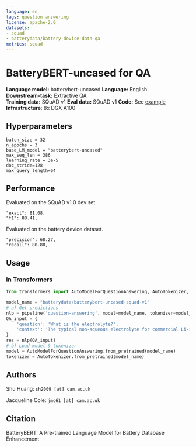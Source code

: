 ```yaml
---
language: en
tags: question answering
license: apache-2.0
datasets: 
- squad
- batterydata/battery-device-data-qa
metrics: squad
---
```


# BatteryBERT-uncased for QA 
**Language model:** batterybert-uncased
**Language:** English  
**Downstream-task:** Extractive QA  
**Training data:** SQuAD v1
**Eval data:** SQuAD v1
**Code:**  See [example](https://github.com/ShuHuang/batterybert) 
**Infrastructure**: 8x DGX A100
## Hyperparameters
```
batch_size = 32
n_epochs = 3
base_LM_model = "batterybert-uncased"
max_seq_len = 386
learning_rate = 3e-5
doc_stride=128
max_query_length=64
``` 
## Performance
Evaluated on the SQuAD v1.0 dev set.
```
"exact": 81.08,
"f1": 88.41,
```
Evaluated on the battery device dataset.
```
"precision": 68.27,
"recall": 80.88,
```
## Usage
### In Transformers
```python
from transformers import AutoModelForQuestionAnswering, AutoTokenizer, pipeline

model_name = "batterydata/batterybert-uncased-squad-v1"
# a) Get predictions
nlp = pipeline('question-answering', model=model_name, tokenizer=model_name)
QA_input = {
    'question': 'What is the electrolyte?',
    'context': 'The typical non-aqueous electrolyte for commercial Li-ion cells is a solution of LiPF6 in linear and cyclic carbonates.'
}
res = nlp(QA_input)
# b) Load model & tokenizer
model = AutoModelForQuestionAnswering.from_pretrained(model_name)
tokenizer = AutoTokenizer.from_pretrained(model_name)
```
## Authors
Shu Huang: `sh2009 [at] cam.ac.uk`

Jacqueline Cole: `jmc61 [at] cam.ac.uk`

## Citation
BatteryBERT: A Pre-trained Language Model for Battery Database Enhancement
